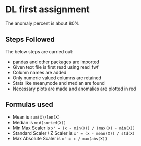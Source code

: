 # DL first assignment
The anomaly percent is about 80%

## Steps Followed
The below steps are carried out:
- pandas and other packages are imported
- Given text file is first read using read_fwf
- Column names are added
- Only numeric valued columns are retained
- Stats like mean,mode and median are found
- Necessary plots are made and anomalies are plotted in red

## Formulas used
- Mean is ```sum(X)/len(X)```
- Median is ```mid(sorted(X))```
- Min Max Scaler is ```x' = (x - min(X)) / (max(X) - min(X))```
- Standard Scaler / Z Scaler is ```x' = (x - mean(X)) / std(X)```
- Max Absolute Scaler is ```x' = x / max(abs(X))```

